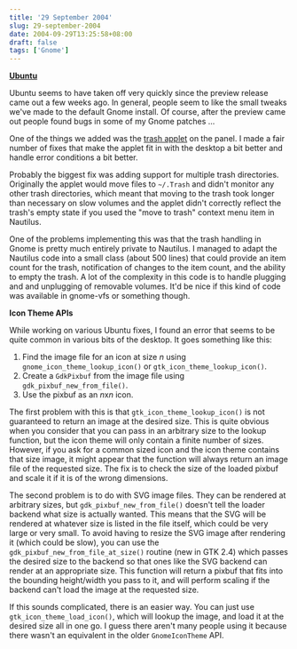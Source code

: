 ```yaml
---
title: '29 September 2004'
slug: 29-september-2004
date: 2004-09-29T13:25:58+08:00
draft: false
tags: ['Gnome']
---
```


[**Ubuntu**](http://www.ubuntulinux.org/)

Ubuntu seems to have taken off very quickly since the preview release
came out a few weeks ago. In general, people seem to like the small
tweaks we\'ve made to the default Gnome install. Of course, after the
preview came out people found bugs in some of my Gnome patches \...

One of the things we added was the [trash
applet](http://luon.net/~michiels/trashapplet/) on the panel. I made a
fair number of fixes that make the applet fit in with the desktop a bit
better and handle error conditions a bit better.

Probably the biggest fix was adding support for multiple trash
directories. Originally the applet would move files to `~/.Trash` and
didn\'t monitor any other trash directories, which meant that moving to
the trash took longer than necessary on slow volumes and the applet
didn\'t correctly reflect the trash\'s empty state if you used the
\"move to trash\" context menu item in Nautilus.

One of the problems implementing this was that the trash handling in
Gnome is pretty much entirely private to Nautilus. I managed to adapt
the Nautilus code into a small class (about 500 lines) that could
provide an item count for the trash, notification of changes to the item
count, and the ability to empty the trash. A lot of the complexity in
this code is to handle plugging and and unplugging of removable volumes.
It\'d be nice if this kind of code was available in gnome-vfs or
something though.

**Icon Theme APIs**

While working on various Ubuntu fixes, I found an error that seems to be
quite common in various bits of the desktop. It goes something like
this:

1.  Find the image file for an icon at size *n* using
    `gnome_icon_theme_lookup_icon()` or `gtk_icon_theme_lookup_icon()`.
2.  Create a `GdkPixbuf` from the image file using
    `gdk_pixbuf_new_from_file()`.
3.  Use the pixbuf as an *n*x*n* icon.

The first problem with this is that `gtk_icon_theme_lookup_icon()` is
not guaranteed to return an image at the desired size. This is quite
obvious when you consider that you can pass in an arbitrary size to the
lookup function, but the icon theme will only contain a finite number of
sizes. However, if you ask for a common sized icon and the icon theme
contains that size image, it might appear that the function will always
return an image file of the requested size. The fix is to check the size
of the loaded pixbuf and scale it if it is of the wrong dimensions.

The second problem is to do with SVG image files. They can be rendered
at arbitrary sizes, but `gdk_pixbuf_new_from_file()` doesn\'t tell the
loader backend what size is actually wanted. This means that the SVG
will be rendered at whatever size is listed in the file itself, which
could be very large or very small. To avoid having to resize the SVG
image after rendering it (which could be slow), you can use the
`gdk_pixbuf_new_from_file_at_size()` routine (new in GTK 2.4) which
passes the desired size to the backend so that ones like the SVG backend
can render at an appropriate size. This function will return a pixbuf
that fits into the bounding height/width you pass to it, and will
perform scaling if the backend can\'t load the image at the requested
size.

If this sounds complicated, there is an easier way. You can just use
`gtk_icon_theme_load_icon()`, which will lookup the image, and load it
at the desired size all in one go. I guess there aren\'t many people
using it because there wasn\'t an equivalent in the older
`GnomeIconTheme` API.
